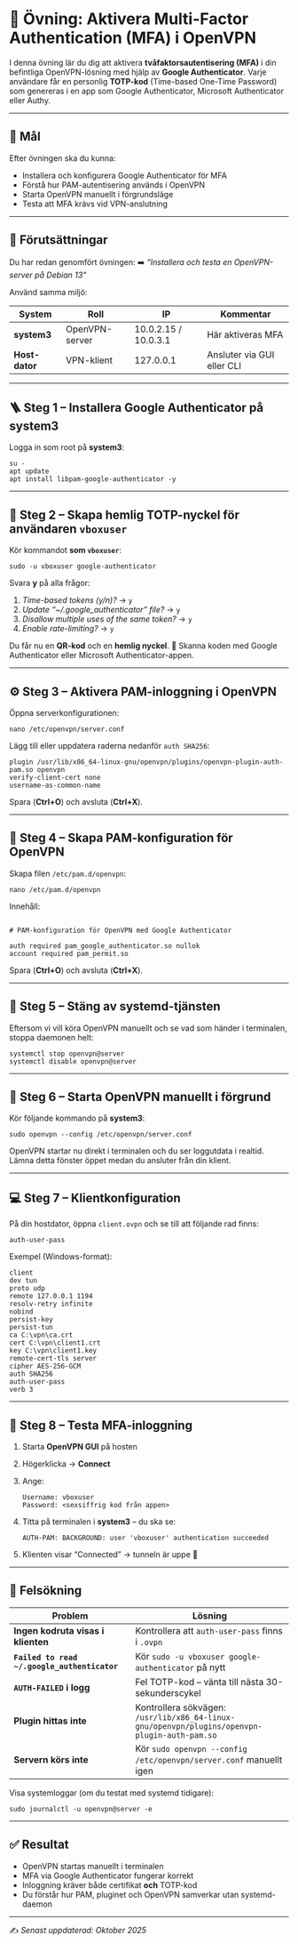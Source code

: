 # 🧩 Övning: Aktivera Multi-Factor Authentication (MFA) i OpenVPN

I denna övning lär du dig att aktivera **tvåfaktorsautentisering (MFA)** i din befintliga OpenVPN-lösning med hjälp av **Google Authenticator**.
Varje användare får en personlig **TOTP-kod** (Time-based One-Time Password) som genereras i en app som Google Authenticator, Microsoft Authenticator eller Authy.

---

## 🎯 Mål

Efter övningen ska du kunna:

* Installera och konfigurera Google Authenticator för MFA
* Förstå hur PAM-autentisering används i OpenVPN
* Starta OpenVPN manuellt i förgrundsläge
* Testa att MFA krävs vid VPN-anslutning

---

## 🧰 Förutsättningar

Du har redan genomfört övningen:
➡️ *“Installera och testa en OpenVPN-server på Debian 13”*

Använd samma miljö:

| System         | Roll           | IP                   | Kommentar                  |
| -------------- | -------------- | -------------------- | -------------------------- |
| **system3**    | OpenVPN-server | 10.0.2.15 / 10.0.3.1 | Här aktiveras MFA          |
| **Host-dator** | VPN-klient     | 127.0.0.1            | Ansluter via GUI eller CLI |

---

## 🪜 Steg 1 – Installera Google Authenticator på system3

Logga in som root på **system3**:

```
su -
apt update
apt install libpam-google-authenticator -y
```

---

## 🔑 Steg 2 – Skapa hemlig TOTP-nyckel för användaren `vboxuser`

Kör kommandot **som `vboxuser`**:

```
sudo -u vboxuser google-authenticator
```

Svara **y** på alla frågor:

1. *Time-based tokens (y/n)?* → `y`
2. *Update “~/.google_authenticator” file?* → `y`
3. *Disallow multiple uses of the same token?* → `y`
4. *Enable rate-limiting?* → `y`

Du får nu en **QR-kod** och en **hemlig nyckel**.
📱 Skanna koden med Google Authenticator eller Microsoft Authenticator-appen.

---

## ⚙️ Steg 3 – Aktivera PAM-inloggning i OpenVPN

Öppna serverkonfigurationen:

```
nano /etc/openvpn/server.conf
```

Lägg till eller uppdatera raderna nedanför `auth SHA256`:

```
plugin /usr/lib/x86_64-linux-gnu/openvpn/plugins/openvpn-plugin-auth-pam.so openvpn
verify-client-cert none
username-as-common-name
```

Spara (**Ctrl+O**) och avsluta (**Ctrl+X**).

---

## 🔐 Steg 4 – Skapa PAM-konfiguration för OpenVPN

Skapa filen `/etc/pam.d/openvpn`:

```
nano /etc/pam.d/openvpn
```

Innehåll:

```

# PAM-konfiguration för OpenVPN med Google Authenticator

auth required pam_google_authenticator.so nullok
account required pam_permit.so
```

Spara (**Ctrl+O**) och avsluta (**Ctrl+X**).

---

## 🚫 Steg 5 – Stäng av systemd-tjänsten

Eftersom vi vill köra OpenVPN manuellt och se vad som händer i terminalen, stoppa daemonen helt:

```
systemctl stop openvpn@server
systemctl disable openvpn@server
```

---

## 🚀 Steg 6 – Starta OpenVPN manuellt i förgrund

Kör följande kommando på **system3**:

```
sudo openvpn --config /etc/openvpn/server.conf
```

OpenVPN startar nu direkt i terminalen och du ser loggutdata i realtid.
Lämna detta fönster öppet medan du ansluter från din klient.

---

## 💻 Steg 7 – Klientkonfiguration

På din hostdator, öppna `client.ovpn` och se till att följande rad finns:

```
auth-user-pass
```

Exempel (Windows-format):

```
client
dev tun
proto udp
remote 127.0.0.1 1194
resolv-retry infinite
nobind
persist-key
persist-tun
ca C:\vpn\ca.crt
cert C:\vpn\client1.crt
key C:\vpn\client1.key
remote-cert-tls server
cipher AES-256-GCM
auth SHA256
auth-user-pass
verb 3
```

---

## 🔐 Steg 8 – Testa MFA-inloggning

1. Starta **OpenVPN GUI** på hosten
2. Högerklicka → **Connect**
3. Ange:

   ```
   Username: vboxuser
   Password: <sexsiffrig kod från appen>
   ```
4. Titta på terminalen i **system3** – du ska se:

   ```
   AUTH-PAM: BACKGROUND: user 'vboxuser' authentication succeeded
   ```
5. Klienten visar “Connected” → tunneln är uppe 🎉

---

## 🧠 Felsökning

| Problem                                      | Lösning                                                                                         |
| -------------------------------------------- | ----------------------------------------------------------------------------------------------- |
| **Ingen kodruta visas i klienten**           | Kontrollera att `auth-user-pass` finns i `.ovpn`                                                |
| **`Failed to read ~/.google_authenticator`** | Kör `sudo -u vboxuser google-authenticator` på nytt                                             |
| **`AUTH-FAILED` i logg**                     | Fel TOTP-kod – vänta till nästa 30-sekunderscykel                                               |
| **Plugin hittas inte**                       | Kontrollera sökvägen:<br>`/usr/lib/x86_64-linux-gnu/openvpn/plugins/openvpn-plugin-auth-pam.so` |
| **Servern körs inte**                        | Kör `sudo openvpn --config /etc/openvpn/server.conf` manuellt igen                              |

Visa systemloggar (om du testat med systemd tidigare):

```
sudo journalctl -u openvpn@server -e
```

---

## ✅ Resultat

* OpenVPN startas manuellt i terminalen
* MFA via Google Authenticator fungerar korrekt
* Inloggning kräver både certifikat **och** TOTP-kod
* Du förstår hur PAM, pluginet och OpenVPN samverkar utan systemd-daemon

---

✍️ *Senast uppdaterad: Oktober 2025*
